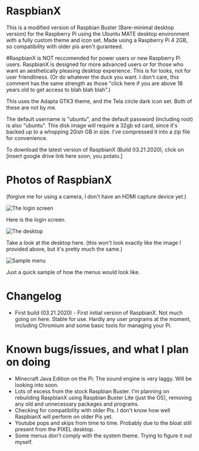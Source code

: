 # RaspbianX
This is a modified version of Raspbian Buster (Bare-minimal desktop version) for the Raspberry Pi using the Ubuntu MATE desktop environment with a fully custom theme and icon set. Made using a Raspberry Pi 4 2GB, so compatibility with older pis aren't guranteed.

#RaspbianX is NOT reccomended for power users or new Raspberry Pi users.
RaspbianX is designed for more advanced users or for those who want an aesthetically pleasing desktop experience. This is for looks, not for user friendliness. (Or do whatever the duck you want. I don't care, this comment has the same strength as those "click here if you are above 18 years old to get access to blah blah blah".)

This uses the Adapta GTK3 theme, and the Tela circle dark icon set. Both of these are not by me.

The default username is "ubuntu", and the default password (including root) is also "ubuntu". This disk image will require a 32gb sd card, since it's backed up to a whopping 20ish GB in size. I've compressed it into a zip file for convenience.

To download the latest version of RaspbianX (Build 03.21.2020), click on [insert google drive link here soon, you potato.]

# Photos of RaspbianX
(forgive me for using a camera, I don't have an HDMI capture device yet.)

![The login screen](https://cdn.glitch.com/2d2fd699-1471-4a63-af1a-c7b7677c8b13%2F20200322_130525.jpg?v=1584898281167)

Here is the login screen.

![The desktop](https://cdn.glitch.com/2d2fd699-1471-4a63-af1a-c7b7677c8b13%2F20200322_130605.jpg?v=1584898390637)

Take a look at the desktop here. (this won't look exactly like the image I provided above, but it's pretty much the same.)

![Sample menu](https://cdn.glitch.com/2d2fd699-1471-4a63-af1a-c7b7677c8b13%2F20200322_130614.jpg?v=1584898256214)

Just a quick sample of how the menus would look like.

# Changelog
* First build (03.21.2020) -  First initial version of RaspbianX. Not much going on here. Stable for use. Hardly any user programs at the moment, including Chromium and some basic tools for managing your Pi.

# Known bugs/issues, and what I plan on doing
* Minecraft Java Edition on the Pi: The sound engine is very laggy. Will be looking into soon.
* Lots of excess from the stock Raspbian Buster. I'm planning on rebuilding RaspbianX using Raspbian Buster Lite (just the OS), removing any old and unnecessary packages and programs.
* Checking for compatibility with older Pis. I don't know how well RaspbianX will perform on older Pis yet. 
* Youtube pops and skips from time to time. Probably due to the bloat still present from the PIXEL desktop.
* Some menus don't comply with the system theme. Trying to figure it out myself.
